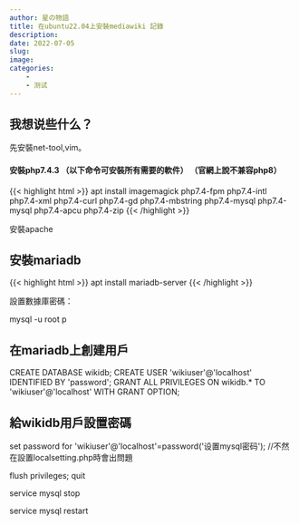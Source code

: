 ```yaml
---
author: 星の物語
title: 在ubuntu22.04上安裝mediawiki 記錄
description: 
date: 2022-07-05
slug: 
image: 
categories:
    - 
    - 测试
---
```


## 我想说些什么？

先安裝net-tool,vim。

#### 安裝php7.4.3 （以下命令可安裝所有需要的軟件） （官網上說不兼容php8）

{{< highlight html >}}
apt install imagemagick php7.4-fpm php7.4-intl php7.4-xml php7.4-curl php7.4-gd php7.4-mbstring php7.4-mysql php7.4-mysql php7.4-apcu php7.4-zip
{{< /highlight >}}



安裝apache

## 安裝mariadb


{{< highlight html >}}
apt install mariadb-server
{{< /highlight >}}

設置數據庫密碼：

mysql -u root p


## 在mariadb上創建用戶
CREATE DATABASE wikidb;
CREATE USER 'wikiuser'@'localhost' IDENTIFIED BY 'password';
GRANT ALL PRIVILEGES ON wikidb.* TO 'wikiuser'@'localhost' WITH GRANT OPTION;

## 給wikidb用戶設置密碼
set password for 'wikiuser'@'localhost'=password('设置mysql密码');         //不然在設置localsetting.php時會出問題

flush privileges;
quit

service mysql stop

service mysql restart 